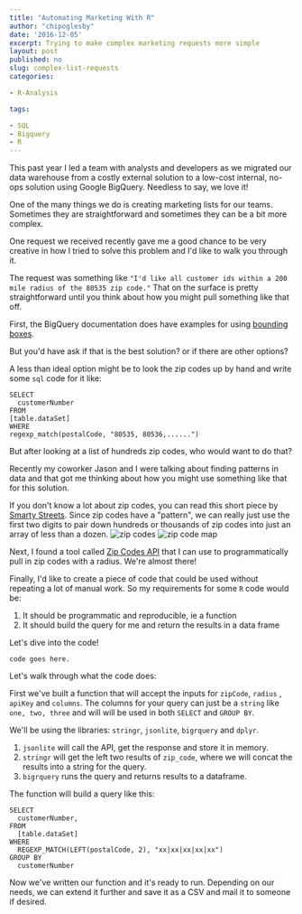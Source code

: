 ```yaml
---
title: "Automating Marketing With R"
author: "chipoglesby"
date: '2016-12-05'
excerpt: Trying to make complex marketing requests more simple
layout: post
published: no
slug: complex-list-requests
categories:

- R-Analysis

tags:

- SQL
- Bigquery
- R
---
```


This past year I led a team with analysts and developers as we migrated our
data warehouse from a costly external solution to a low-cost internal, no-ops
solution using Google BigQuery. Needless to say, we love it!

One of the many things we do is creating marketing lists for our teams.
Sometimes they are straightforward and sometimes they can be a bit more complex.

One request we received recently gave me a good chance to be very creative in
how I tried to solve this problem and I'd like to walk you through it.

The request was something like `"I'd like all customer ids within a 200 mile
radius of the 80535 zip code."` That on the surface is pretty straightforward
until you think about how you might pull something like that off.

First, the BigQuery documentation does have examples for using [bounding boxes](https://cloud.google.com/bigquery/docs/reference/legacy-sql#advanced-examples_10).

<script src="https://gist.github.com/chipoglesby/a2bd4f4d5d616de8d76690ec62264d80.js"></script>

But you'd have ask if that is the best solution? or if there are other options?

A less than ideal option might be to look the zip codes up by hand and write
some `sql` code for it like:

````
SELECT
  customerNumber
FROM
[table.dataSet]
WHERE
regexp_match(postalCode, "80535, 80536,......")
````

But after looking at a list of hundreds zip codes, who would want to do that?

Recently my coworker Jason and I were talking about finding patterns in data and
that got me thinking about how you might use something like that for this solution.

If you don't know a lot about zip codes, you can read this short piece by
[Smarty Streets](https://smartystreets.com/articles/zip-codes-101). Since
zip codes have a "pattern", we can really just use the first two digits to pair
down hundreds or thousands of zip codes into just an array of less than a dozen.
![zip codes](https://storage.googleapis.com/www.chipoglesby.com/wp-content/uploads/2016/12/zipCode1.png)
![zip code map](https://storage.googleapis.com/www.chipoglesby.com/wp-content/uploads/2016/12/zipCode2.png)

Next, I found a tool called [Zip Codes API](https://www.zipcodeapi.com/) that I
can use to programmatically pull in zip codes with a radius. We're almost there!

Finally, I'd like to create a piece of code that could be used without repeating
a lot of manual work. So my requirements for some `R`
code would be:

1. It should be programmatic and reproducible, ie a function
1. It should build the query for me and return the results in a data frame

Let's dive into the code!

````
code goes here.
````

Let's walk through what the code does:

First we've built a function that will accept the inputs for `zipCode`, `radius`
, `apiKey` and `columns`. The columns for your query can just be a `string` like
`one, two, three` and will will be used in both `SELECT` and `GROUP BY`.

We'll be using the libraries: `stringr`, `jsonlite`, `bigrquery` and `dplyr`.

1. `jsonlite` will call the API, get the response and store it in memory.
2. `stringr` will get the left two results of `zip_code`, where we will concat
the results into a string for the query.
3. `bigrquery` runs the query and returns results to a dataframe.

The function will build a query like this:
````
SELECT
  customerNumber,
FROM
  [table.dataSet]
WHERE
  REGEXP_MATCH(LEFT(postalCode, 2), "xx|xx|xx|xx|xx")
GROUP BY
  customerNumber
````

Now we've written our function and it's ready to run. Depending on our needs, we
can extend it further and save it as a CSV and mail it to someone if desired.
